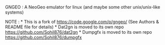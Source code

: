 
GNGEO : A NeoGeo emulator for linux (and maybe some other unix/unix-like systems)

NOTE :  * This is a fork of https://code.google.com/p/gngeo/ (See Authors & README file for details)
        * Dat2gn is moved to its own repo https://github.com/Sohil876/dat2gn
        * Dumpgfx is moved to its own repo https://github.com/Sohil876/dumpgfx

